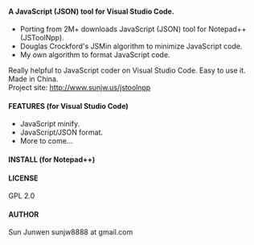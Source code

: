 #### A JavaScript (JSON) tool for Visual Studio Code.
 * Porting from 2M+ downloads JavaScript (JSON) tool for Notepad++ (JSToolNpp).
 * Douglas Crockford's JSMin algorithm to minimize JavaScript code.
 * My own algorithm to format JavaScript code.

Really helpful to JavaScript coder on Visual Studio Code. Easy to use it.
Made in China.  
Project site: http://www.sunjw.us/jstoolnpp

#### FEATURES (for Visual Studio Code)
 * JavaScript minify.
 * JavaScript/JSON format.
 * More to come...

#### INSTALL (for Notepad++)


#### LICENSE
GPL 2.0

#### AUTHOR
Sun Junwen sunjw8888 at gmail.com
